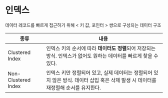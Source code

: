 # 인덱스
데이터 레코드를 빠르게 접근하기 위해 < 키 값, 포인터 > 쌍으로 구성되는 데이터 구조

종류|내용
---|---
Clustered Index|인덱스 키의 순서에 따라 **데이터도 정렬**되어 저장되는 방식. 인덱스가 없어도 원하는 데이터를 빠르게 찾을 수 있다.
Non-Clustered Index|인덱스 키만 정렬되어 있고, 실제 데이터는 정렬되어 있지 않은 방식. 데이터 삽입 혹은 삭제 발생 시 데이터를 재정렬해 순서를 유지한다.